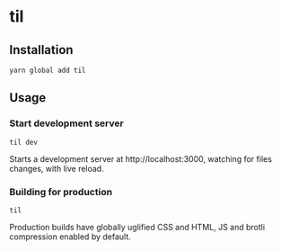 # til

## Installation

`yarn global add til`

## Usage

### Start development server

`til dev`

Starts a development server at http://localhost:3000, watching for files changes, with live reload.

### Building for production

`til`

Production builds have globally uglified CSS and HTML, JS and brotli compression enabled by default.